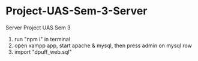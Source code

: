 # Project-UAS-Sem-3-Server
Server Project UAS Sem 3

1. run "npm i" in terminal
2. open xampp app, start apache & mysql, then press admin on mysql row
3. import "dpuff_web.sql"
